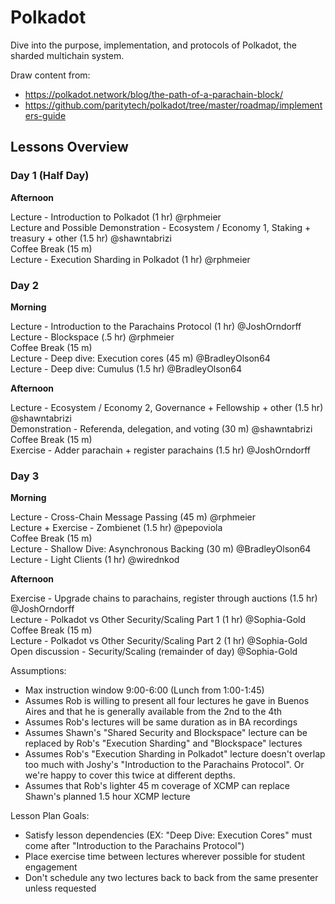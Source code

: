 # Polkadot

Dive into the purpose, implementation, and protocols of Polkadot, the sharded multichain system.

Draw content from:

- https://polkadot.network/blog/the-path-of-a-parachain-block/
- https://github.com/paritytech/polkadot/tree/master/roadmap/implementers-guide

## Lessons Overview

### Day 1 (Half Day)
**Afternoon**

Lecture - Introduction to Polkadot (1 hr) @rphmeier<br>
Lecture and Possible Demonstration - Ecosystem / Economy 1, Staking + treasury + other (1.5 hr) @shawntabrizi<br>
Coffee Break (15 m)<br>
Lecture - Execution Sharding in Polkadot (1 hr) @rphmeier<br>

### Day 2
**Morning**

Lecture - Introduction to the Parachains Protocol (1 hr) @JoshOrndorff<br>
Lecture - Blockspace (.5 hr) @rphmeier<br>
Coffee Break (15 m)<br>
Lecture - Deep dive: Execution cores (45 m) @BradleyOlson64<br>
Lecture - Deep dive: Cumulus (1.5 hr) @BradleyOlson64<br>

**Afternoon**

Lecture - Ecosystem / Economy 2, Governance + Fellowship + other (1.5 hr) @shawntabrizi<br>
Demonstration - Referenda, delegation, and voting (30 m) @shawntabrizi<br>
Coffee Break (15 m)<br>
Exercise - Adder parachain + register parachains (1.5 hr) @JoshOrndorff<br>

### Day 3
**Morning**

Lecture - Cross-Chain Message Passing (45 m) @rphmeier<br>
Lecture + Exercise - Zombienet (1.5 hr) @pepoviola<br>
Coffee Break (15 m)<br>
Lecture - Shallow Dive: Asynchronous Backing (30 m) @BradleyOlson64<br>
Lecture - Light Clients (1 hr) @wirednkod<br>

**Afternoon**

Exercise - Upgrade chains to parachains, register through auctions (1.5 hr) @JoshOrndorff<br>
Lecture - Polkadot vs Other Security/Scaling Part 1 (1 hr) @Sophia-Gold<br>
Coffee Break (15 m)<br>
Lecture - Polkadot vs Other Security/Scaling Part 2 (1 hr) @Sophia-Gold<br>
Open discussion - Security/Scaling (remainder of day) @Sophia-Gold<br>

Assumptions: 

- Max instruction window 9:00-6:00 (Lunch from 1:00-1:45)
- Assumes Rob is willing to present all four lectures he gave in Buenos Aires and that he is generally available from the 2nd to the 4th
- Assumes Rob's lectures will be same duration as in BA recordings
- Assumes Shawn's "Shared Security and Blockspace" lecture can be replaced by Rob's "Execution Sharding" and "Blockspace" lectures
- Assumes Rob's "Execution Sharding in Polkadot" lecture doesn't overlap too much with Joshy's "Introduction to the Parachains Protocol". Or we're happy to cover this twice at different depths.
- Assumes that Rob's lighter 45 m coverage of XCMP can replace Shawn's planned 1.5 hour XCMP lecture

Lesson Plan Goals:
- Satisfy lesson dependencies (EX: "Deep Dive: Execution Cores" must come after "Introduction to the Parachains Protocol")
- Place exercise time between lectures wherever possible for student engagement
- Don't schedule any two lectures back to back from the same presenter unless requested

